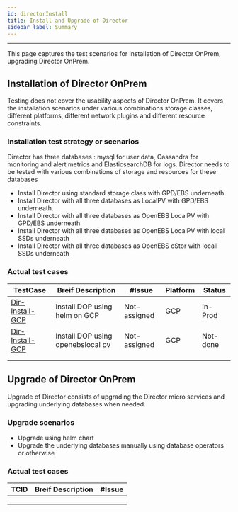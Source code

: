 ```yaml
---
id: directorInstall
title: Install and Upgrade of Director
sidebar_label: Summary
---
```

------

This page captures the test scenarios for installation of Director OnPrem, upgrading Director OnPrem. 

## Installation of Director OnPrem

Testing does not cover the usability aspects of Director OnPrem. It covers the installation scenarios under various combinations storage classes, different platforms, different network plugins and different resource constraints.



### Installation test strategy or scenarios

Director has three databases : mysql for user data, Cassandra for monitoring and alert metrics and ElasticsearchDB for logs. Director needs to be tested with various combinations of storage and resources for these databases

- Install Director using standard storage class with GPD/EBS underneath.
- Install Director with all three databases as LocalPV with GPD/EBS underneath.
- Install Director with all three databases as OpenEBS LocalPV with GPD/EBS underneath
- Install Director with all three databases as OpenEBS LocalPV with local SSDs underneath
- Install Director with all three databases as OpenEBS cStor with locall SSDs underneath

### Actual test cases

| TestCase                               | Breif Description                | #Issue       | Platform | Status  |
| -------------------------------------- | ---------------------------------| ------------ | -------- | ------- |
| [Dir-Install-GCP](install-tcid-iudi01) | Install DOP using helm on GCP    | Not-assigned | GCP      | In-Prod |
| [Dir-Install-GCP](install-tcid-iudi02) | Install DOP using openebslocal pv| Not-assigned | GCP      | Not-done|
|                                        |                                  |              |          |         |
|                                        |                                  |              |          |         |

## Upgrade of Director OnPrem

Upgrade of Director consists of upgrading the Director micro services and upgrading underlying databases when needed.

### Upgrade scenarios

- Upgrade using helm chart
- Upgrade the underlying databases manually using database operators or otherwise

### Actual test cases

| TCID | Breif Description | #Issue |
| ---- | ----------------- | ------ |
|      |                   |        |
|      |                   |        |
|      |                   |        |

